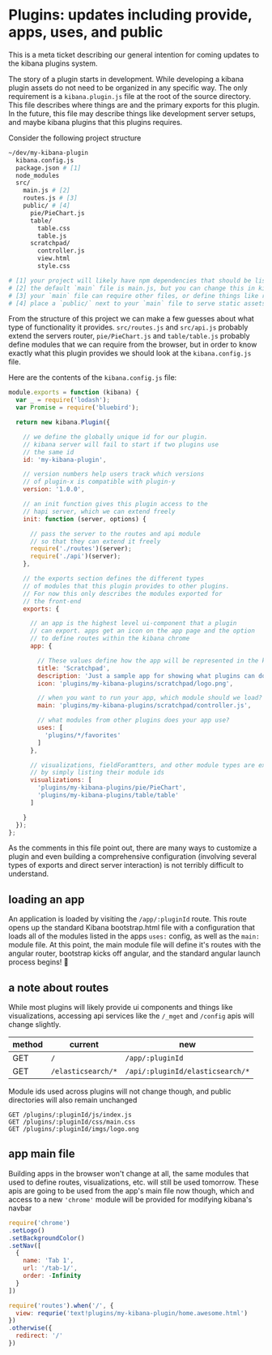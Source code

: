 # Plugins: updates including provide, apps, uses, and public

This is a meta ticket describing our general intention for coming updates to the kibana plugins system.

The story of a plugin starts in development. While developing a kibana plugin assets do not need to be organized in any specific way. The only requirement is a `kibana.plugin.js` file at the root of the source directory. This file describes where things are and the primary exports for this plugin. In the future, this file may describe things like development server setups, and maybe kibana plugins that this plugins requires.


Consider the following project structure


```sh
~/dev/my-kibana-plugin
  kibana.config.js
  package.json # [1]
  node_modules
  src/
    main.js # [2]
    routes.js # [3]
    public/ # [4]
      pie/PieChart.js
      table/
        table.css
        table.js
      scratchpad/
        controller.js
        view.html
        style.css

# [1] your project will likely have npm dependencies that should be listed here
# [2] the default `main` file is main.js, but you can change this in kibana.config.js
# [3] your `main` file can require other files, or define things like routes inline, it's up to you
# [4] place a `public/` next to your `main` file to serve static assets
```


From the structure of this project we can make a few guesses about what type of functionality it provides. `src/routes.js` and `src/api.js` probably extend the servers router, `pie/PieChart.js` and `table/table.js` probably define modules that we can require from the browser, but in order to know exactly what this plugin provides we should look at the `kibana.config.js` file.

Here are the contents of the `kibana.config.js` file:


```js
module.exports = function (kibana) {
  var _ = require('lodash');
  var Promise = require('bluebird');

  return new kibana.Plugin({

    // we define the globally unique id for our plugin.
    // kibana server will fail to start if two plugins use
    // the same id
    id: 'my-kibana-plugin',

    // version numbers help users track which versions
    // of plugin-x is compatible with plugin-y
    version: '1.0.0',

    // an init function gives this plugin access to the
    // hapi server, which we can extend freely
    init: function (server, options) {

      // pass the server to the routes and api module
      // so that they can extend it freely
      require('./routes')(server);
      require('./api')(server);
    },

    // the exports section defines the different types
    // of modules that this plugin provides to other plugins.
    // For now this only describes the modules exported for
    // the front-end
    exports: {

      // an app is the highest level ui-component that a plugin
      // can export. apps get an icon on the app page and the option
      // to define routes within the kibana chrome
      app: {

        // These values define how the app will be represented in the kibana app switcher
        title: 'Scratchpad',
        description: 'Just a sample app for showing what plugins can do!'
        icon: 'plugins/my-kibana-plugins/scratchpad/logo.png',

        // when you want to run your app, which module should we load?
        main: 'plugins/my-kibana-plugins/scratchpad/controller.js',

        // what modules from other plugins does your app use?
        uses: [
          'plugins/*/favorites'
        ]
      },

      // visualizations, fieldForamtters, and other module types are exposed
      // by simply listing their module ids
      visualizations: [
        'plugins/my-kibana-plugins/pie/PieChart',
        'plugins/my-kibana-plugins/table/table'
      ]

    }
  });
};
```

As the comments in this file point out, there are many ways to customize a plugin and even building a comprehensive configuration (involving several types of exports and direct server interaction) is not terribly difficult to understand.


## loading an app

An application is loaded by visiting the `/app/:pluginId` route. This route opens up the standard Kibana bootstrap.html file with a configuration that loads all of the modules listed in the apps `uses:` config, as well as the `main:` module file. At this point, the main module file will define it's routes with the angular router, bootstrap kicks off angular, and the standard angular launch process begins! :rocket:


## a note about routes

While most plugins will likely provide ui components and things like visualizations, accessing api services like the `/_mget` and `/config` apis will change slightly.

| method | current | new |
| ------ | ------- | --- |
| GET    | `/`     | `/app/:pluginId` |
| GET    | `/elasticsearch/*`| `/api/:pluginId/elasticsearch/*` |

Module ids used across plugins will not change though, and public directories will also remain unchanged

```
GET /plugins/:pluginId/js/index.js
GET /plugins/:pluginId/css/main.css
GET /plugins/:pluginId/imgs/logo.ong
```

## app main file

Building apps in the browser won't change at all, the same modules that used to define routes, visualizations, etc. will still be used tomorrow. These apis are going to be used from the app's main file now though, which and access to a new `'chrome'` module will be provided for modifying kibana's navbar

```js
require('chrome')
.setLogo()
.setBackgroundColor()
.setNav([
  {
    name: 'Tab 1',
    url: '/tab-1/',
    order: -Infinity
  }
])

require('routes').when('/', {
  view: requrie('text!plugins/my-kibana-plugin/home.awesome.html')
})
.otherwise({
  redirect: '/'
})
```
